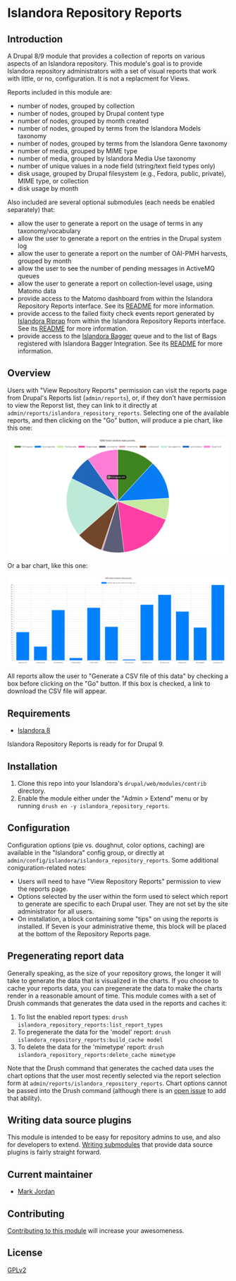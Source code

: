 # Islandora Repository Reports

## Introduction

A Drupal 8/9 module that provides a collection of reports on various aspects of an Islandora repository. This module's goal is to provide Islandora repository administrators with a set of visual reports that work with little, or no, configuration. It is not a replacment for Views.

Reports included in this module are:

* number of nodes, grouped by collection
* number of nodes, grouped by Drupal content type
* number of nodes, grouped by month created
* number of nodes, grouped by terms from the Islandora Models taxonomy
* number of nodes, grouped by terms from the Islandora Genre taxonomy
* number of media, grouped by MIME type
* number of media, grouped by Islandora Media Use taxonomy
* number of unique values in a node field (string/text field types only)
* disk usage, grouped by Drupal filesystem (e.g., Fedora, public, private), MIME type, or collection
* disk usage by month

Also included are several optional submodules (each needs be enabled separately) that:

* allow the user to generate a report on the usage of terms in any taxonomy/vocabulary
* allow the user to generate a report on the entries in the Drupal system log
* allow the user to generate a report on the number of OAI-PMH harvests, grouped by month
* allow the user to see the number of pending messages in ActiveMQ queues
* allow the user to generate a report on collection-level usage, using Matomo data
* provide access to the Matomo dashboard from within the Islandora Repository Reports interface. See its [README](modules/islandora_repository_reports_matomo/README.md) for more information.
* provide access to the failed fixity check events report generated by [Islandora Riprap](https://github.com/mjordan/islandora_riprap) from within the Islandora Repository Reports interface. See its [README](modules/islandora_repository_reports_riprap/README.md) for more information.
* provide access to the [Islandora Bagger](https://github.com/mjordan/islandora_bagger) queue and to the list of Bags registered with Islandora Bagger Integration. See its [README](modules/islandora_repository_reports_bagger/README.md) for more information.

## Overview

Users with "View Repository Reports" permission can visit the reports page from Drupal's Reports list (`admin/reports`), or, if they don't have permission to view the Reporst list, they can link to it directly at `admin/reports/islandora_repository_reports`. Selecting one of the available reports, and then clicking on the "Go" button, will produce a pie chart, like this one:

![Random pie chart](docs/images/random_pie.png)

Or a bar chart, like this one:

![Random bar chart](docs/images/random_bar.png)

All reports allow the user to "Generate a CSV file of this data" by checking a box before clicking on the "Go" button. If this box is checked, a link to download the CSV file will appear.

## Requirements

* [Islandora 8](https://github.com/Islandora/islandora)

Islandora Repository Reports is ready for for Drupal 9.

## Installation

1. Clone this repo into your Islandora's `drupal/web/modules/contrib` directory.
1. Enable the module either under the "Admin > Extend" menu or by running `drush en -y islandora_repository_reports`.

## Configuration

Configuration options (pie vs. doughnut, color options, caching) are available in the "Islandora" config group, or directly at `admin/config/islandora/islandora_repository_reports`. Some additional coniguration-related notes:

* Users will need to have "View Repository Reports" permission to view the reports page.
* Options selected by the user within the form used to select which report to generate are specific to each Drupal user. They are not set by the site administrator for all users.
* On installation, a block containing some "tips" on using the reports is installed. If Seven is your administrative theme, this block will be placed at the bottom of the Repository Reports page.

## Pregenerating report data

Generally speaking, as the size of your repository grows, the longer it will take to generate the data that is visualized in the charts. If you choose to cache your reports data, you can pregenerate the data to make the charts render in a reasonable amount of time. This module comes with a set of Drush commands that generates the data used in the reports and caches it:

1. To list the enabled report types: `drush islandora_repository_reports:list_report_types`
1. To pregenerate the data for the 'model' report: `drush islandora_repository_reports:build_cache model`
1. To delete the data for the 'mimetype' report: `drush islandora_repository_reports:delete_cache mimetype`

Note that the Drush command that generates the cached data uses the chart options that the user most recently selected via the report selection form at `admin/reports/islandora_repository_reports`. Chart options cannot be passed into the Drush command (although there is an [open issue](https://github.com/mjordan/islandora_repository_reports/issues/29) to add that ability).

## Writing data source plugins

This module is intended to be easy for repository admins to use, and also for developers to extend. [Writing submodules](docs/Submodules.md) that provide data source plugins is fairly straight forward.

## Current maintainer

* [Mark Jordan](https://github.com/mjordan)

## Contributing

[Contributing to this module](CONTRIBUTING.md) will increase your awesomeness.

## License

[GPLv2](http://www.gnu.org/licenses/gpl-2.0.txt)
